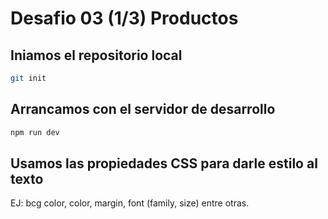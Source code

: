 # Desafio 03 (1/3) Productos

## Iniamos el repositorio local

```sh
git init
```

## Arrancamos con el servidor de desarrollo

```sh
npm run dev
```

## Usamos las propiedades CSS para darle estilo al texto

EJ: bcg color, color, margin, font (family, size) entre otras.